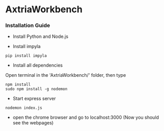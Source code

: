 # AxtriaWorkbench
### Installation Guide

* Install Python and Node.js

* Install impyla
```shell
pip install impyla
```

* Install all dependencies

Open terminal in the 'AxtriaWorkbench/' folder, then type
```shell
npm install
sudo npm install -g nodemon
```

* Start express server
```shell
nodemon index.js
```

* open the chrome browser and go to localhost:3000 (Now you should see the webpages)
